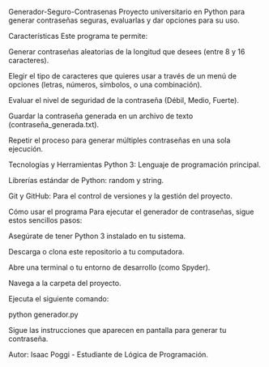 Generador-Seguro-Contrasenas
Proyecto universitario en Python para generar contraseñas seguras, evaluarlas y dar opciones para su uso.

Características
Este programa te permite:

Generar contraseñas aleatorias de la longitud que desees (entre 8 y 16 caracteres).

Elegir el tipo de caracteres que quieres usar a través de un menú de opciones (letras, números, símbolos, o una combinación).

Evaluar el nivel de seguridad de la contraseña (Débil, Medio, Fuerte).

Guardar la contraseña generada en un archivo de texto (contraseña_generada.txt).

Repetir el proceso para generar múltiples contraseñas en una sola ejecución.

Tecnologías y Herramientas
Python 3: Lenguaje de programación principal.

Librerías estándar de Python: random y string.

Git y GitHub: Para el control de versiones y la gestión del proyecto.

Cómo usar el programa
Para ejecutar el generador de contraseñas, sigue estos sencillos pasos:

Asegúrate de tener Python 3 instalado en tu sistema.

Descarga o clona este repositorio a tu computadora.

Abre una terminal o tu entorno de desarrollo (como Spyder).

Navega a la carpeta del proyecto.

Ejecuta el siguiente comando:

python generador.py

Sigue las instrucciones que aparecen en pantalla para generar tu contraseña.

Autor:
Isaac Poggi - Estudiante de Lógica de Programación.
